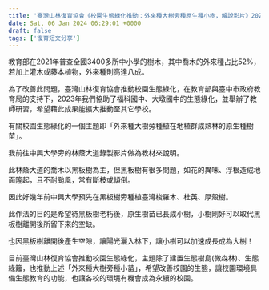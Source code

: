 ```yaml
---
title: '臺灣山林復育協會《校園生態綠化推動：外來種大樹旁種原生種小樹，解說影片》2023/1/6'
date: Sat, 06 Jan 2024 06:29:01 +0000
draft: false
tags: ['復育短文分享']
---
```


教育部在2021年普查全國3400多所中小學的樹木，其中喬木的外來種占比52%，若加上灌木或藤本植物，外來種則高達八成。

為了改善此問題，臺灣山林復育協會推動校園生態綠化，在教育部與臺中市政府教育局的支持下，2023年我們協助了福科國中、大墩國中的生態綠化，並舉辦了教師研習，希望藉此成果能擴大推動至其它學校。

有關校園生態綠化的一個主題即「外來種大樹旁種植在地植群成熟林的原生種樹苗」。

我前往中興大學旁的林蔭大道錄製影片做為教材來說明。

此林蔭大道的喬木以黑板樹為主，但黑板樹有很多問題，如花的異味、浮根造成地面隆起，且不耐颱風，常有斷枝或傾倒。

因此好幾年前中興大學預先在黑板樹旁種植臺灣梭羅木、杜英、厚殼樹。

此作法的目的是希望待黑板樹老朽後，原生樹苗已長成小樹，小樹剛好可以取代黑板樹離開後所留下來的空缺。

也因黑板樹離開後產生空隙，讓陽光灑入林下，讓小樹可以加速成長成為大樹！

目前臺灣山林復育協會推動校園生態綠化，主題除了建置生態樹島(微森林)、生態綠籬，也推動上述「外來種大樹旁種小苗」，希望改善校園的生態，讓校園環境具備生態教育的功能，也讓各校的環境有機會成為永續的校園。